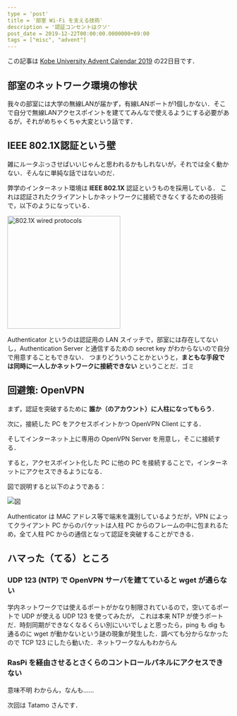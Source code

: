 ```yaml
---
type = 'post'
title = '部室 Wi-Fi を支える技術'
description = '認証コンセントはクソ'
post_date = 2019-12-22T00:00:00.0000000+09:00
tags = ["misc", "advent"]
---
```


この記事は [Kobe University Advent Calendar 2019](https://adventar.org/calendars/4690) の22日目です．

## 部室のネットワーク環境の惨状

我々の部室には大学の無線LANが届かず，有線LANポートが1個しかない．そこで自分で無線LANアクセスポイントを建ててみんなで使えるようにする必要があるが，それがめちゃくちゃ大変という話です．

## IEEE 802.1X認証という壁

雑にルータぶっさせばいいじゃんと思われるかもしれないが，それでは全く動かない．そんなに単純な話ではないのだ．

弊学のインターネット環境は **IEEE 802.1X** 認証というものを採用している．
これは認証されたクライアントしかネットワークに接続できなくするための技術で，以下のようになっている．

<a title="Arran Cudbard-Bell Arr2036 [GFDL (http://www.gnu.org/copyleft/fdl.html)], via Wikimedia Commons" href="https://commons.wikimedia.org/wiki/File:802.1X_wired_protocols.png"><img width="256" alt="802.1X wired protocols" src="https://upload.wikimedia.org/wikipedia/commons/1/1f/802.1X_wired_protocols.png"></a>

Authenticator というのは認証用の LAN スイッチで，部室には存在してないし，Authentication Server と通信するための secret key がわからないので自分で用意することもできない．
つまりどういうことかというと，**まともな手段では同時に一人しかネットワークに接続できない** ということだ．ゴミ

## 回避策: OpenVPN

まず，認証を突破するために **誰か（のアカウント）に人柱になってもらう**．

次に，接続した PC をアクセスポイントかつ OpenVPN Client にする．

そしてインターネット上に専用の OpenVPN Server を用意し，そこに接続する．

すると，アクセスポイント化した PC に他の PC を接続することで，インターネットにアクセスできるようになる．

図で説明すると以下のようである：

![図](https://i.imgur.com/oRCaDIy.png)

Authenticator は MAC アドレス等で端末を識別しているようだが，VPN によってクライアント PC からのパケットは人柱 PC からのフレームの中に包まれるため，全て人柱 PC からの通信となって認証を突破することができる．

## ハマった（てる）ところ

### UDP 123 (NTP) で OpenVPN サーバを建てていると wget が通らない

学内ネットワークでは使えるポートがかなり制限されているので，空いてるポートで UDP が使える UDP 123 を使ってみたが，
これは本来 NTP が使うポートだ．時刻同期ができなくなるくらい別にいいでしょと思ったら，ping も dig も通るのに
wget が動かないという謎の現象が発生した．調べても分からなかったので TCP 123 にしたら動いた．ネットワークなんもわからん

### RasPi を経由させるとさくらのコントロールパネルにアクセスできない

意味不明 わからん，なんも……


次回は Tatamo さんです．
